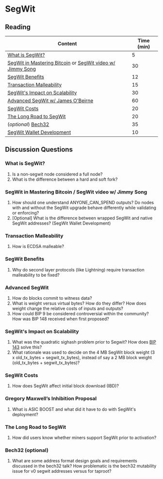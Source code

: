 # SegWit

## Reading

| Content                                                            | Time (min)      |
|--------------------------------------------------------------------|-----------------|
| [What is SegWit?](https://bitcoinmagazine.com/guides/what-is-segwit) | 5 |
| [SegWit in Mastering Bitcoin](https://github.com/bitcoinbook/bitcoinbook/blob/develop/ch07.asciidoc#segregated-witness) or [SegWit video w/ Jimmy Song](https://www.youtube.com/watch?v=Txfy2mFe16A) | 30 |
| [SegWit Benefits](https://bitcoincore.org/en/2016/01/26/segwit-benefits/) | 12 |
| [Transaction Malleability](https://eklitzke.org/bitcoin-transaction-malleability) | 15 |
| [SegWit's Impact on Scalability](https://diyhpl.us/wiki/transcripts/scalingbitcoin/hong-kong/segregated-witness-and-its-impact-on-scalability/) | 30 |
| [Advanced SegWit w/ James O'Beirne](http://diyhpl.us/wiki/transcripts/chaincode-labs/2019-06-18-james-obeirne-advanced-segwit/) | 60 |
| [SegWit Costs](https://bitcoincore.org/en/2016/10/28/segwit-costs/) | 20 |
| [The Long Road to SegWit](https://bitcoinmagazine.com/articles/long-road-segwit-how-bitcoins-biggest-protocol-upgrade-became-reality/) | 20 |
| (_optional_) [Bech32](https://diyhpl.us/wiki/transcripts/sf-bitcoin-meetup/2017-03-29-new-address-type-for-segwit-addresses/) | 35 |
| [SegWit Wallet Development](https://bitcoincore.org/en/segwit_wallet_dev/) | 10 |

## Discussion Questions

### What is SegWit?

1. Is a non-segwit node considered a full node?
1. What is the difference between a hard and soft fork?

### SegWit in Mastering Bitcoin / SegWit video w/ Jimmy Song

1. How should one understand ANYONE_CAN_SPEND outputs? Do nodes with and without the SegWit upgrade behave differently while validating or enforcing?
1. [Optional] What is the difference between wrapped SegWit and native SegWit addresses? (SegWit Wallet Development)

### Transaction Malleability

1. How is ECDSA malleable?

### SegWit Benefits
1. Why do second layer protocols (like Lightning) require transaction malleability to be fixed?

### Advanced SegWit

1. How do blocks commit to witness data?
1. What is weight versus virtual bytes? How do they differ? How does weight change the relative costs of inputs and outputs?
1. How could BIP 9 be considered controversial within the community? How was BIP 148 received when first proposed?

### SegWit's Impact on Scalability
1. What was the quadratic sighash problem prior to Segwit? How does [BIP 143](https://github.com/bitcoin/bips/blob/master/bip-0143.mediawiki) solve this?
1. What rationale was used to decide on the 4 MB SegWit block weight (3 x old_tx_bytes + segwit_tx_bytes), instead of say a 2 MB block weight (old_tx_bytes + segwit_tx_bytes)?

### SegWit Costs

1. How does SegWit affect initial block download (IBD)?

### Gregory Maxwell’s Inhibition Proposal

1. What is ASIC BOOST and what did it have to do with SegWit's deployment?

### The Long Road to SegWit

1. How did users know whether miners support SegWit prior to activation?

### Bech32 (optional)

1. What are some address format design goals and requirements discussed in the bech32 talk? How problematic is the bech32 mutability issue for v0 segwit addresses versus for taproot?
